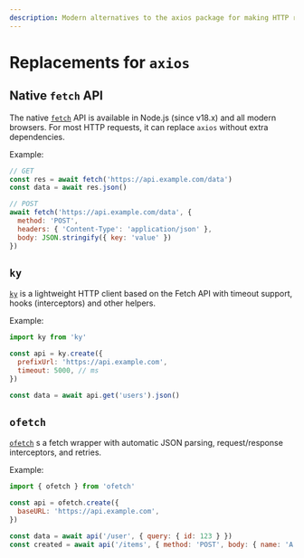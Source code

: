 ```yaml
---
description: Modern alternatives to the axios package for making HTTP requests in browsers and Node.js
---
```


# Replacements for `axios`

## Native `fetch` API

The native [`fetch`](https://developer.mozilla.org/en-US/docs/Web/API/Fetch_API) API is available in Node.js (since v18.x) and all modern browsers. For most HTTP requests, it can replace `axios` without extra dependencies.

Example:

```js
// GET
const res = await fetch('https://api.example.com/data')
const data = await res.json()

// POST
await fetch('https://api.example.com/data', {
  method: 'POST',
  headers: { 'Content-Type': 'application/json' },
  body: JSON.stringify({ key: 'value' })
})
```

## `ky`

[`ky`](https://github.com/sindresorhus/ky) is a lightweight HTTP client based on the Fetch API with timeout support, hooks (interceptors) and other helpers.

Example:

```js
import ky from 'ky'

const api = ky.create({
  prefixUrl: 'https://api.example.com',
  timeout: 5000, // ms
})

const data = await api.get('users').json()
```

## `ofetch`

[`ofetch`](https://github.com/unjs/ofetch) s a fetch wrapper with automatic JSON parsing, request/response interceptors, and retries.

Example:

```js
import { ofetch } from 'ofetch'

const api = ofetch.create({
  baseURL: 'https://api.example.com',
})

const data = await api('/user', { query: { id: 123 } })
const created = await api('/items', { method: 'POST', body: { name: 'A' } })
```

